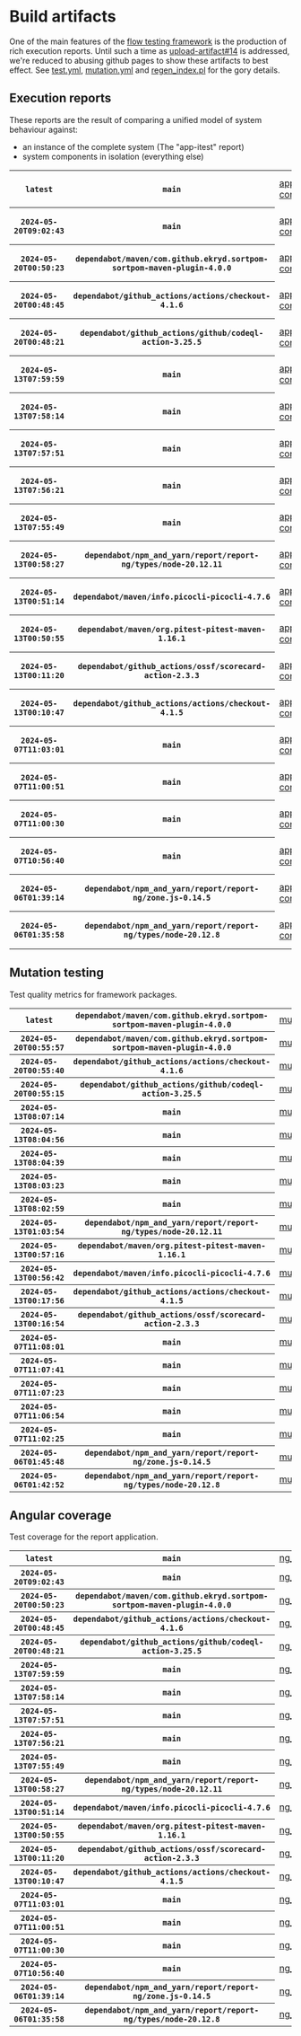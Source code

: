 # Build artifacts

One of the main features of the [flow testing framework](https://github.com/Mastercard/flow) is the production of rich execution reports.
Until such a time as [upload-artifact#14](https://github.com/actions/upload-artifact/issues/14) is addressed, we're reduced to abusing github pages to show these artifacts to best effect.
See [test.yml](https://github.com/Mastercard/flow/blob/main/.github/workflows/test.yml), [mutation.yml](https://github.com/Mastercard/flow/blob/main/.github/workflows/mutation.yml) and [regen_index.pl](https://github.com/Mastercard/flow/blob/pages/regen_index.pl) for the gory details.

## Execution reports

These reports are the result of comparing a unified model of system behaviour against:
 * an instance of the complete system (The "app-itest" report)
 * system components in isolation (everything else)

<!-- start:execution -->
<table>
	<tbody>
		<tr> <th><code>latest</code></th>
			 <th><code>main</code></th>
			<td><a href="execution/latest/app-core/target/mctf/latest/index.html">app-core</a></td>
			<td><a href="execution/latest/app-histogram/target/mctf/latest/index.html">app-histogram</a></td>
			<td><a href="execution/latest/app-itest/target/mctf/latest/index.html">app-itest</a></td>
			<td><a href="execution/latest/app-queue/target/mctf/latest/index.html">app-queue</a></td>
			<td><a href="execution/latest/app-store/target/mctf/latest/index.html">app-store</a></td>
			<td><a href="execution/latest/app-ui/target/mctf/latest/index.html">app-ui</a></td>
			<td><a href="execution/latest/app-web-ui/target/mctf/latest/index.html">app-web-ui</a></td>
		</tr>
		<tr> <th><code>2024-05-20T09:02:43</code></th>
			 <th><code>main</code></th>
			<td><a href="execution/1716195763/app-core/target/mctf/latest/index.html">app-core</a></td>
			<td><a href="execution/1716195763/app-histogram/target/mctf/latest/index.html">app-histogram</a></td>
			<td><a href="execution/1716195763/app-itest/target/mctf/latest/index.html">app-itest</a></td>
			<td><a href="execution/1716195763/app-queue/target/mctf/latest/index.html">app-queue</a></td>
			<td><a href="execution/1716195763/app-store/target/mctf/latest/index.html">app-store</a></td>
			<td><a href="execution/1716195763/app-ui/target/mctf/latest/index.html">app-ui</a></td>
			<td><a href="execution/1716195763/app-web-ui/target/mctf/latest/index.html">app-web-ui</a></td>
		</tr>
		<tr> <th><code>2024-05-20T00:50:23</code></th>
			 <th><code>dependabot/maven/com.github.ekryd.sortpom-sortpom-maven-plugin-4.0.0</code></th>
			<td><a href="execution/1716166223/app-core/target/mctf/latest/index.html">app-core</a></td>
			<td><a href="execution/1716166223/app-histogram/target/mctf/latest/index.html">app-histogram</a></td>
			<td><a href="execution/1716166223/app-itest/target/mctf/latest/index.html">app-itest</a></td>
			<td><a href="execution/1716166223/app-queue/target/mctf/latest/index.html">app-queue</a></td>
			<td><a href="execution/1716166223/app-store/target/mctf/latest/index.html">app-store</a></td>
			<td><a href="execution/1716166223/app-ui/target/mctf/latest/index.html">app-ui</a></td>
			<td><a href="execution/1716166223/app-web-ui/target/mctf/latest/index.html">app-web-ui</a></td>
		</tr>
		<tr> <th><code>2024-05-20T00:48:45</code></th>
			 <th><code>dependabot/github_actions/actions/checkout-4.1.6</code></th>
			<td><a href="execution/1716166125/app-core/target/mctf/latest/index.html">app-core</a></td>
			<td><a href="execution/1716166125/app-histogram/target/mctf/latest/index.html">app-histogram</a></td>
			<td><a href="execution/1716166125/app-itest/target/mctf/latest/index.html">app-itest</a></td>
			<td><a href="execution/1716166125/app-queue/target/mctf/latest/index.html">app-queue</a></td>
			<td><a href="execution/1716166125/app-store/target/mctf/latest/index.html">app-store</a></td>
			<td><a href="execution/1716166125/app-ui/target/mctf/latest/index.html">app-ui</a></td>
			<td><a href="execution/1716166125/app-web-ui/target/mctf/latest/index.html">app-web-ui</a></td>
		</tr>
		<tr> <th><code>2024-05-20T00:48:21</code></th>
			 <th><code>dependabot/github_actions/github/codeql-action-3.25.5</code></th>
			<td><a href="execution/1716166101/app-core/target/mctf/latest/index.html">app-core</a></td>
			<td><a href="execution/1716166101/app-histogram/target/mctf/latest/index.html">app-histogram</a></td>
			<td><a href="execution/1716166101/app-itest/target/mctf/latest/index.html">app-itest</a></td>
			<td><a href="execution/1716166101/app-queue/target/mctf/latest/index.html">app-queue</a></td>
			<td><a href="execution/1716166101/app-store/target/mctf/latest/index.html">app-store</a></td>
			<td><a href="execution/1716166101/app-ui/target/mctf/latest/index.html">app-ui</a></td>
			<td><a href="execution/1716166101/app-web-ui/target/mctf/latest/index.html">app-web-ui</a></td>
		</tr>
		<tr> <th><code>2024-05-13T07:59:59</code></th>
			 <th><code>main</code></th>
			<td><a href="execution/1715587199/app-core/target/mctf/latest/index.html">app-core</a></td>
			<td><a href="execution/1715587199/app-histogram/target/mctf/latest/index.html">app-histogram</a></td>
			<td><a href="execution/1715587199/app-itest/target/mctf/latest/index.html">app-itest</a></td>
			<td><a href="execution/1715587199/app-queue/target/mctf/latest/index.html">app-queue</a></td>
			<td><a href="execution/1715587199/app-store/target/mctf/latest/index.html">app-store</a></td>
			<td><a href="execution/1715587199/app-ui/target/mctf/latest/index.html">app-ui</a></td>
			<td><a href="execution/1715587199/app-web-ui/target/mctf/latest/index.html">app-web-ui</a></td>
		</tr>
		<tr> <th><code>2024-05-13T07:58:14</code></th>
			 <th><code>main</code></th>
			<td><a href="execution/1715587094/app-core/target/mctf/latest/index.html">app-core</a></td>
			<td><a href="execution/1715587094/app-histogram/target/mctf/latest/index.html">app-histogram</a></td>
			<td><a href="execution/1715587094/app-itest/target/mctf/latest/index.html">app-itest</a></td>
			<td><a href="execution/1715587094/app-queue/target/mctf/latest/index.html">app-queue</a></td>
			<td><a href="execution/1715587094/app-store/target/mctf/latest/index.html">app-store</a></td>
			<td><a href="execution/1715587094/app-ui/target/mctf/latest/index.html">app-ui</a></td>
			<td><a href="execution/1715587094/app-web-ui/target/mctf/latest/index.html">app-web-ui</a></td>
		</tr>
		<tr> <th><code>2024-05-13T07:57:51</code></th>
			 <th><code>main</code></th>
			<td><a href="execution/1715587071/app-core/target/mctf/latest/index.html">app-core</a></td>
			<td><a href="execution/1715587071/app-histogram/target/mctf/latest/index.html">app-histogram</a></td>
			<td><a href="execution/1715587071/app-itest/target/mctf/latest/index.html">app-itest</a></td>
			<td><a href="execution/1715587071/app-queue/target/mctf/latest/index.html">app-queue</a></td>
			<td><a href="execution/1715587071/app-store/target/mctf/latest/index.html">app-store</a></td>
			<td><a href="execution/1715587071/app-ui/target/mctf/latest/index.html">app-ui</a></td>
			<td><a href="execution/1715587071/app-web-ui/target/mctf/latest/index.html">app-web-ui</a></td>
		</tr>
		<tr> <th><code>2024-05-13T07:56:21</code></th>
			 <th><code>main</code></th>
			<td><a href="execution/1715586981/app-core/target/mctf/latest/index.html">app-core</a></td>
			<td><a href="execution/1715586981/app-histogram/target/mctf/latest/index.html">app-histogram</a></td>
			<td><a href="execution/1715586981/app-itest/target/mctf/latest/index.html">app-itest</a></td>
			<td><a href="execution/1715586981/app-queue/target/mctf/latest/index.html">app-queue</a></td>
			<td><a href="execution/1715586981/app-store/target/mctf/latest/index.html">app-store</a></td>
			<td><a href="execution/1715586981/app-ui/target/mctf/latest/index.html">app-ui</a></td>
			<td><a href="execution/1715586981/app-web-ui/target/mctf/latest/index.html">app-web-ui</a></td>
		</tr>
		<tr> <th><code>2024-05-13T07:55:49</code></th>
			 <th><code>main</code></th>
			<td><a href="execution/1715586949/app-core/target/mctf/latest/index.html">app-core</a></td>
			<td><a href="execution/1715586949/app-histogram/target/mctf/latest/index.html">app-histogram</a></td>
			<td><a href="execution/1715586949/app-itest/target/mctf/latest/index.html">app-itest</a></td>
			<td><a href="execution/1715586949/app-queue/target/mctf/latest/index.html">app-queue</a></td>
			<td><a href="execution/1715586949/app-store/target/mctf/latest/index.html">app-store</a></td>
			<td><a href="execution/1715586949/app-ui/target/mctf/latest/index.html">app-ui</a></td>
			<td><a href="execution/1715586949/app-web-ui/target/mctf/latest/index.html">app-web-ui</a></td>
		</tr>
		<tr> <th><code>2024-05-13T00:58:27</code></th>
			 <th><code>dependabot/npm_and_yarn/report/report-ng/types/node-20.12.11</code></th>
			<td><a href="execution/1715561907/app-core/target/mctf/latest/index.html">app-core</a></td>
			<td><a href="execution/1715561907/app-histogram/target/mctf/latest/index.html">app-histogram</a></td>
			<td><a href="execution/1715561907/app-itest/target/mctf/latest/index.html">app-itest</a></td>
			<td><a href="execution/1715561907/app-queue/target/mctf/latest/index.html">app-queue</a></td>
			<td><a href="execution/1715561907/app-store/target/mctf/latest/index.html">app-store</a></td>
			<td><a href="execution/1715561907/app-ui/target/mctf/latest/index.html">app-ui</a></td>
			<td><a href="execution/1715561907/app-web-ui/target/mctf/latest/index.html">app-web-ui</a></td>
		</tr>
		<tr> <th><code>2024-05-13T00:51:14</code></th>
			 <th><code>dependabot/maven/info.picocli-picocli-4.7.6</code></th>
			<td><a href="execution/1715561474/app-core/target/mctf/latest/index.html">app-core</a></td>
			<td><a href="execution/1715561474/app-histogram/target/mctf/latest/index.html">app-histogram</a></td>
			<td><a href="execution/1715561474/app-itest/target/mctf/latest/index.html">app-itest</a></td>
			<td><a href="execution/1715561474/app-queue/target/mctf/latest/index.html">app-queue</a></td>
			<td><a href="execution/1715561474/app-store/target/mctf/latest/index.html">app-store</a></td>
			<td><a href="execution/1715561474/app-ui/target/mctf/latest/index.html">app-ui</a></td>
			<td><a href="execution/1715561474/app-web-ui/target/mctf/latest/index.html">app-web-ui</a></td>
		</tr>
		<tr> <th><code>2024-05-13T00:50:55</code></th>
			 <th><code>dependabot/maven/org.pitest-pitest-maven-1.16.1</code></th>
			<td><a href="execution/1715561455/app-core/target/mctf/latest/index.html">app-core</a></td>
			<td><a href="execution/1715561455/app-histogram/target/mctf/latest/index.html">app-histogram</a></td>
			<td><a href="execution/1715561455/app-itest/target/mctf/latest/index.html">app-itest</a></td>
			<td><a href="execution/1715561455/app-queue/target/mctf/latest/index.html">app-queue</a></td>
			<td><a href="execution/1715561455/app-store/target/mctf/latest/index.html">app-store</a></td>
			<td><a href="execution/1715561455/app-ui/target/mctf/latest/index.html">app-ui</a></td>
			<td><a href="execution/1715561455/app-web-ui/target/mctf/latest/index.html">app-web-ui</a></td>
		</tr>
		<tr> <th><code>2024-05-13T00:11:20</code></th>
			 <th><code>dependabot/github_actions/ossf/scorecard-action-2.3.3</code></th>
			<td><a href="execution/1715559080/app-core/target/mctf/latest/index.html">app-core</a></td>
			<td><a href="execution/1715559080/app-histogram/target/mctf/latest/index.html">app-histogram</a></td>
			<td><a href="execution/1715559080/app-itest/target/mctf/latest/index.html">app-itest</a></td>
			<td><a href="execution/1715559080/app-queue/target/mctf/latest/index.html">app-queue</a></td>
			<td><a href="execution/1715559080/app-store/target/mctf/latest/index.html">app-store</a></td>
			<td><a href="execution/1715559080/app-ui/target/mctf/latest/index.html">app-ui</a></td>
			<td><a href="execution/1715559080/app-web-ui/target/mctf/latest/index.html">app-web-ui</a></td>
		</tr>
		<tr> <th><code>2024-05-13T00:10:47</code></th>
			 <th><code>dependabot/github_actions/actions/checkout-4.1.5</code></th>
			<td><a href="execution/1715559047/app-core/target/mctf/latest/index.html">app-core</a></td>
			<td><a href="execution/1715559047/app-histogram/target/mctf/latest/index.html">app-histogram</a></td>
			<td><a href="execution/1715559047/app-itest/target/mctf/latest/index.html">app-itest</a></td>
			<td><a href="execution/1715559047/app-queue/target/mctf/latest/index.html">app-queue</a></td>
			<td><a href="execution/1715559047/app-store/target/mctf/latest/index.html">app-store</a></td>
			<td><a href="execution/1715559047/app-ui/target/mctf/latest/index.html">app-ui</a></td>
			<td><a href="execution/1715559047/app-web-ui/target/mctf/latest/index.html">app-web-ui</a></td>
		</tr>
		<tr> <th><code>2024-05-07T11:03:01</code></th>
			 <th><code>main</code></th>
			<td><a href="execution/1715079781/app-core/target/mctf/latest/index.html">app-core</a></td>
			<td><a href="execution/1715079781/app-histogram/target/mctf/latest/index.html">app-histogram</a></td>
			<td><a href="execution/1715079781/app-itest/target/mctf/latest/index.html">app-itest</a></td>
			<td><a href="execution/1715079781/app-queue/target/mctf/latest/index.html">app-queue</a></td>
			<td><a href="execution/1715079781/app-store/target/mctf/latest/index.html">app-store</a></td>
			<td><a href="execution/1715079781/app-ui/target/mctf/latest/index.html">app-ui</a></td>
			<td><a href="execution/1715079781/app-web-ui/target/mctf/latest/index.html">app-web-ui</a></td>
		</tr>
		<tr> <th><code>2024-05-07T11:00:51</code></th>
			 <th><code>main</code></th>
			<td><a href="execution/1715079651/app-core/target/mctf/latest/index.html">app-core</a></td>
			<td><a href="execution/1715079651/app-histogram/target/mctf/latest/index.html">app-histogram</a></td>
			<td><a href="execution/1715079651/app-itest/target/mctf/latest/index.html">app-itest</a></td>
			<td><a href="execution/1715079651/app-queue/target/mctf/latest/index.html">app-queue</a></td>
			<td><a href="execution/1715079651/app-store/target/mctf/latest/index.html">app-store</a></td>
			<td><a href="execution/1715079651/app-ui/target/mctf/latest/index.html">app-ui</a></td>
			<td><a href="execution/1715079651/app-web-ui/target/mctf/latest/index.html">app-web-ui</a></td>
		</tr>
		<tr> <th><code>2024-05-07T11:00:30</code></th>
			 <th><code>main</code></th>
			<td><a href="execution/1715079630/app-core/target/mctf/latest/index.html">app-core</a></td>
			<td><a href="execution/1715079630/app-histogram/target/mctf/latest/index.html">app-histogram</a></td>
			<td><a href="execution/1715079630/app-itest/target/mctf/latest/index.html">app-itest</a></td>
			<td><a href="execution/1715079630/app-queue/target/mctf/latest/index.html">app-queue</a></td>
			<td><a href="execution/1715079630/app-store/target/mctf/latest/index.html">app-store</a></td>
			<td><a href="execution/1715079630/app-ui/target/mctf/latest/index.html">app-ui</a></td>
			<td><a href="execution/1715079630/app-web-ui/target/mctf/latest/index.html">app-web-ui</a></td>
		</tr>
		<tr> <th><code>2024-05-07T10:56:40</code></th>
			 <th><code>main</code></th>
			<td><a href="execution/1715079400/app-core/target/mctf/latest/index.html">app-core</a></td>
			<td><a href="execution/1715079400/app-histogram/target/mctf/latest/index.html">app-histogram</a></td>
			<td><a href="execution/1715079400/app-itest/target/mctf/latest/index.html">app-itest</a></td>
			<td><a href="execution/1715079400/app-queue/target/mctf/latest/index.html">app-queue</a></td>
			<td><a href="execution/1715079400/app-store/target/mctf/latest/index.html">app-store</a></td>
			<td><a href="execution/1715079400/app-ui/target/mctf/latest/index.html">app-ui</a></td>
			<td><a href="execution/1715079400/app-web-ui/target/mctf/latest/index.html">app-web-ui</a></td>
		</tr>
		<tr> <th><code>2024-05-06T01:39:14</code></th>
			 <th><code>dependabot/npm_and_yarn/report/report-ng/zone.js-0.14.5</code></th>
			<td><a href="execution/1714959554/app-core/target/mctf/latest/index.html">app-core</a></td>
			<td><a href="execution/1714959554/app-histogram/target/mctf/latest/index.html">app-histogram</a></td>
			<td><a href="execution/1714959554/app-itest/target/mctf/latest/index.html">app-itest</a></td>
			<td><a href="execution/1714959554/app-queue/target/mctf/latest/index.html">app-queue</a></td>
			<td><a href="execution/1714959554/app-store/target/mctf/latest/index.html">app-store</a></td>
			<td><a href="execution/1714959554/app-ui/target/mctf/latest/index.html">app-ui</a></td>
			<td><a href="execution/1714959554/app-web-ui/target/mctf/latest/index.html">app-web-ui</a></td>
		</tr>
		<tr> <th><code>2024-05-06T01:35:58</code></th>
			 <th><code>dependabot/npm_and_yarn/report/report-ng/types/node-20.12.8</code></th>
			<td><a href="execution/1714959358/app-core/target/mctf/latest/index.html">app-core</a></td>
			<td><a href="execution/1714959358/app-histogram/target/mctf/latest/index.html">app-histogram</a></td>
			<td><a href="execution/1714959358/app-itest/target/mctf/latest/index.html">app-itest</a></td>
			<td><a href="execution/1714959358/app-queue/target/mctf/latest/index.html">app-queue</a></td>
			<td><a href="execution/1714959358/app-store/target/mctf/latest/index.html">app-store</a></td>
			<td><a href="execution/1714959358/app-ui/target/mctf/latest/index.html">app-ui</a></td>
			<td><a href="execution/1714959358/app-web-ui/target/mctf/latest/index.html">app-web-ui</a></td>
		</tr>
	</tbody>
</table>
<!-- end:execution -->

## Mutation testing

Test quality metrics for framework packages.

<!-- start:mutation -->
<table>
	<tbody>
		<tr> <th><code>latest</code></th>
			 <th><code>dependabot/maven/com.github.ekryd.sortpom-sortpom-maven-plugin-4.0.0</code></th>
			<td><a href="mutation/latest/mutation_report/index.html">mutation</a></td>
		</tr>
		<tr> <th><code>2024-05-20T00:55:57</code></th>
			 <th><code>dependabot/maven/com.github.ekryd.sortpom-sortpom-maven-plugin-4.0.0</code></th>
			<td><a href="mutation/1716166557/mutation_report/index.html">mutation</a></td>
		</tr>
		<tr> <th><code>2024-05-20T00:55:40</code></th>
			 <th><code>dependabot/github_actions/actions/checkout-4.1.6</code></th>
			<td><a href="mutation/1716166540/mutation_report/index.html">mutation</a></td>
		</tr>
		<tr> <th><code>2024-05-20T00:55:15</code></th>
			 <th><code>dependabot/github_actions/github/codeql-action-3.25.5</code></th>
			<td><a href="mutation/1716166515/mutation_report/index.html">mutation</a></td>
		</tr>
		<tr> <th><code>2024-05-13T08:07:14</code></th>
			 <th><code>main</code></th>
			<td><a href="mutation/1715587634/mutation_report/index.html">mutation</a></td>
		</tr>
		<tr> <th><code>2024-05-13T08:04:56</code></th>
			 <th><code>main</code></th>
			<td><a href="mutation/1715587496/mutation_report/index.html">mutation</a></td>
		</tr>
		<tr> <th><code>2024-05-13T08:04:39</code></th>
			 <th><code>main</code></th>
			<td><a href="mutation/1715587479/mutation_report/index.html">mutation</a></td>
		</tr>
		<tr> <th><code>2024-05-13T08:03:23</code></th>
			 <th><code>main</code></th>
			<td><a href="mutation/1715587403/mutation_report/index.html">mutation</a></td>
		</tr>
		<tr> <th><code>2024-05-13T08:02:59</code></th>
			 <th><code>main</code></th>
			<td><a href="mutation/1715587379/mutation_report/index.html">mutation</a></td>
		</tr>
		<tr> <th><code>2024-05-13T01:03:54</code></th>
			 <th><code>dependabot/npm_and_yarn/report/report-ng/types/node-20.12.11</code></th>
			<td><a href="mutation/1715562234/mutation_report/index.html">mutation</a></td>
		</tr>
		<tr> <th><code>2024-05-13T00:57:16</code></th>
			 <th><code>dependabot/maven/org.pitest-pitest-maven-1.16.1</code></th>
			<td><a href="mutation/1715561836/mutation_report/index.html">mutation</a></td>
		</tr>
		<tr> <th><code>2024-05-13T00:56:42</code></th>
			 <th><code>dependabot/maven/info.picocli-picocli-4.7.6</code></th>
			<td><a href="mutation/1715561802/mutation_report/index.html">mutation</a></td>
		</tr>
		<tr> <th><code>2024-05-13T00:17:56</code></th>
			 <th><code>dependabot/github_actions/actions/checkout-4.1.5</code></th>
			<td><a href="mutation/1715559476/mutation_report/index.html">mutation</a></td>
		</tr>
		<tr> <th><code>2024-05-13T00:16:54</code></th>
			 <th><code>dependabot/github_actions/ossf/scorecard-action-2.3.3</code></th>
			<td><a href="mutation/1715559414/mutation_report/index.html">mutation</a></td>
		</tr>
		<tr> <th><code>2024-05-07T11:08:01</code></th>
			 <th><code>main</code></th>
			<td><a href="mutation/1715080081/mutation_report/index.html">mutation</a></td>
		</tr>
		<tr> <th><code>2024-05-07T11:07:41</code></th>
			 <th><code>main</code></th>
			<td><a href="mutation/1715080061/mutation_report/index.html">mutation</a></td>
		</tr>
		<tr> <th><code>2024-05-07T11:07:23</code></th>
			 <th><code>main</code></th>
			<td><a href="mutation/1715080043/mutation_report/index.html">mutation</a></td>
		</tr>
		<tr> <th><code>2024-05-07T11:06:54</code></th>
			 <th><code>main</code></th>
			<td><a href="mutation/1715080014/mutation_report/index.html">mutation</a></td>
		</tr>
		<tr> <th><code>2024-05-07T11:02:25</code></th>
			 <th><code>main</code></th>
			<td><a href="mutation/1715079745/mutation_report/index.html">mutation</a></td>
		</tr>
		<tr> <th><code>2024-05-06T01:45:48</code></th>
			 <th><code>dependabot/npm_and_yarn/report/report-ng/zone.js-0.14.5</code></th>
			<td><a href="mutation/1714959948/mutation_report/index.html">mutation</a></td>
		</tr>
		<tr> <th><code>2024-05-06T01:42:52</code></th>
			 <th><code>dependabot/npm_and_yarn/report/report-ng/types/node-20.12.8</code></th>
			<td><a href="mutation/1714959772/mutation_report/index.html">mutation</a></td>
		</tr>
	</tbody>
</table>
<!-- end:mutation -->

## Angular coverage

Test coverage for the report application.

<!-- start:ng_coverage -->
<table>
	<tbody>
		<tr> <th><code>latest</code></th>
			 <th><code>main</code></th>
			<td><a href="ng_coverage/latest/report/index.html">ng_coverage</a></td>
		</tr>
		<tr> <th><code>2024-05-20T09:02:43</code></th>
			 <th><code>main</code></th>
			<td><a href="ng_coverage/1716195763/report/index.html">ng_coverage</a></td>
		</tr>
		<tr> <th><code>2024-05-20T00:50:23</code></th>
			 <th><code>dependabot/maven/com.github.ekryd.sortpom-sortpom-maven-plugin-4.0.0</code></th>
			<td><a href="ng_coverage/1716166223/report/index.html">ng_coverage</a></td>
		</tr>
		<tr> <th><code>2024-05-20T00:48:45</code></th>
			 <th><code>dependabot/github_actions/actions/checkout-4.1.6</code></th>
			<td><a href="ng_coverage/1716166125/report/index.html">ng_coverage</a></td>
		</tr>
		<tr> <th><code>2024-05-20T00:48:21</code></th>
			 <th><code>dependabot/github_actions/github/codeql-action-3.25.5</code></th>
			<td><a href="ng_coverage/1716166101/report/index.html">ng_coverage</a></td>
		</tr>
		<tr> <th><code>2024-05-13T07:59:59</code></th>
			 <th><code>main</code></th>
			<td><a href="ng_coverage/1715587199/report/index.html">ng_coverage</a></td>
		</tr>
		<tr> <th><code>2024-05-13T07:58:14</code></th>
			 <th><code>main</code></th>
			<td><a href="ng_coverage/1715587094/report/index.html">ng_coverage</a></td>
		</tr>
		<tr> <th><code>2024-05-13T07:57:51</code></th>
			 <th><code>main</code></th>
			<td><a href="ng_coverage/1715587071/report/index.html">ng_coverage</a></td>
		</tr>
		<tr> <th><code>2024-05-13T07:56:21</code></th>
			 <th><code>main</code></th>
			<td><a href="ng_coverage/1715586981/report/index.html">ng_coverage</a></td>
		</tr>
		<tr> <th><code>2024-05-13T07:55:49</code></th>
			 <th><code>main</code></th>
			<td><a href="ng_coverage/1715586949/report/index.html">ng_coverage</a></td>
		</tr>
		<tr> <th><code>2024-05-13T00:58:27</code></th>
			 <th><code>dependabot/npm_and_yarn/report/report-ng/types/node-20.12.11</code></th>
			<td><a href="ng_coverage/1715561907/report/index.html">ng_coverage</a></td>
		</tr>
		<tr> <th><code>2024-05-13T00:51:14</code></th>
			 <th><code>dependabot/maven/info.picocli-picocli-4.7.6</code></th>
			<td><a href="ng_coverage/1715561474/report/index.html">ng_coverage</a></td>
		</tr>
		<tr> <th><code>2024-05-13T00:50:55</code></th>
			 <th><code>dependabot/maven/org.pitest-pitest-maven-1.16.1</code></th>
			<td><a href="ng_coverage/1715561455/report/index.html">ng_coverage</a></td>
		</tr>
		<tr> <th><code>2024-05-13T00:11:20</code></th>
			 <th><code>dependabot/github_actions/ossf/scorecard-action-2.3.3</code></th>
			<td><a href="ng_coverage/1715559080/report/index.html">ng_coverage</a></td>
		</tr>
		<tr> <th><code>2024-05-13T00:10:47</code></th>
			 <th><code>dependabot/github_actions/actions/checkout-4.1.5</code></th>
			<td><a href="ng_coverage/1715559047/report/index.html">ng_coverage</a></td>
		</tr>
		<tr> <th><code>2024-05-07T11:03:01</code></th>
			 <th><code>main</code></th>
			<td><a href="ng_coverage/1715079781/report/index.html">ng_coverage</a></td>
		</tr>
		<tr> <th><code>2024-05-07T11:00:51</code></th>
			 <th><code>main</code></th>
			<td><a href="ng_coverage/1715079651/report/index.html">ng_coverage</a></td>
		</tr>
		<tr> <th><code>2024-05-07T11:00:30</code></th>
			 <th><code>main</code></th>
			<td><a href="ng_coverage/1715079630/report/index.html">ng_coverage</a></td>
		</tr>
		<tr> <th><code>2024-05-07T10:56:40</code></th>
			 <th><code>main</code></th>
			<td><a href="ng_coverage/1715079400/report/index.html">ng_coverage</a></td>
		</tr>
		<tr> <th><code>2024-05-06T01:39:14</code></th>
			 <th><code>dependabot/npm_and_yarn/report/report-ng/zone.js-0.14.5</code></th>
			<td><a href="ng_coverage/1714959554/report/index.html">ng_coverage</a></td>
		</tr>
		<tr> <th><code>2024-05-06T01:35:58</code></th>
			 <th><code>dependabot/npm_and_yarn/report/report-ng/types/node-20.12.8</code></th>
			<td><a href="ng_coverage/1714959358/report/index.html">ng_coverage</a></td>
		</tr>
	</tbody>
</table>
<!-- end:ng_coverage -->